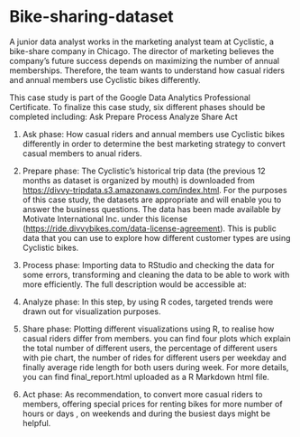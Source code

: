 # Bike-sharing-dataset
A junior data analyst works in the marketing analyst team at Cyclistic, a bike-share company in Chicago. The director of marketing believes the company’s future success depends on maximizing the number of annual memberships. Therefore, the team wants to understand how casual riders and annual members use Cyclistic bikes differently. 

This case study is part of the Google Data Analytics Professional Certificate. 
To finalize this case study, six different phases should be completed including: Ask  Prepare  Process  Analyze  Share  Act

1) Ask phase:
How casual riders and annual members use Cyclistic bikes differently in order to determine the best marketing strategy to convert casual members to anual riders.

2) Prepare phase:
The Cyclistic’s historical trip data (the previous 12 months as dataset is organized by mouth) is downloaded from https://divvy-tripdata.s3.amazonaws.com/index.html. 
For the purposes of this case study, the datasets are appropriate and will enable you to answer the business questions. 
The data has been made available by Motivate International Inc. under this license (https://ride.divvybikes.com/data-license-agreement). 
This is public data that you can use to explore how different customer types are using Cyclistic bikes. 

3) Process phase:
Importing data to RStudio and checking the data for some errors, transforming and cleaning the data to be able to work with more efficiently.
The full description would be accessible at:

4) Analyze phase:
In this step, by using R codes, targeted trends were drawn out for visualization purposes.

5) Share phase:
Plotting different visualizations using R, to realise how casual riders differ from members.
you can find four plots which explain the total number of different users, the percentage of different users with pie chart, the number of rides for different users per weekday and finally average ride length for both users during week.
For more details, you can find final_report.html uploaded as a R Markdown html file.

6) Act phase:
As recommendation, to convert more casual riders to members, offering special prices for renting bikes for more number of hours or days , on weekends and during the busiest days might be helpful.


